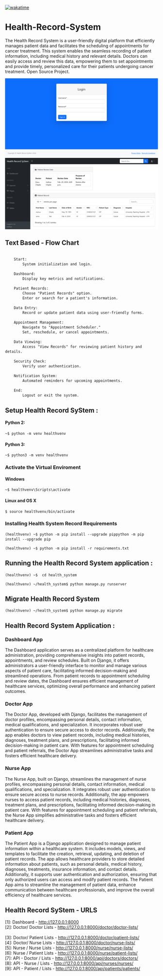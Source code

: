 [![wakatime](https://wakatime.com/badge/user/bdc21cbc-aa7c-4598-8214-34428f55f625/project/018d5f0c-c576-46e1-9304-efbb926e54d4.svg)](https://wakatime.com/badge/user/bdc21cbc-aa7c-4598-8214-34428f55f625/project/018d5f0c-c576-46e1-9304-efbb926e54d4)

# Health-Record-System
The Health Record System is a user-friendly digital platform that efficiently manages patient data and facilitates the scheduling of appointments for cancer treatment. This system enables the seamless recording of patient information, including medical history and relevant details. Doctors can easily access and review this data, empowering them to set appointments and provide timely, personalized care for their patients undergoing cancer treatment. Open Source Project. 


![alt text](<health_system/images/Health Record SyStem - Login.png>)
<br>
![alt text](<health_system/images/Health Record SyStem Dashboard - HRS.png>)

## Text Based - Flow Chart 
```

    Start:
        System initialization and login.

    Dashboard:
        Display key metrics and notifications.

    Patient Records:
        Choose "Patient Records" option.
        Enter or search for a patient's information.

    Data Entry:
        Record or update patient data using user-friendly forms.

    Appointment Management:
        Navigate to "Appointment Scheduler."
        Set, reschedule, or cancel appointments.

    Data Viewing:
        Access "View Records" for reviewing patient history and details.

    Security Check:
        Verify user authentication.

    Notification System:
        Automated reminders for upcoming appointments.

    End:
        Logout or exit the system.

```

##  Setup Health Record SyStem :

#### Python 2:

```
~$ python -m venv healthvenv
```

#### Python 3:

```
~$ python3 -m venv healthvenv
```

### Activate the Virtual Enviroment 

#### Windows
```
~$ healthvenv\Scripts\activate
```

#### Linux and OS X
```
$ source healthvenv/bin/activate
```

### Installing Health System Record Requirements 

```
(healthvenv) ~$ python -m pip install --upgrade pippython -m pip install --upgrade pip
```

```
(healthvenv) ~$ python -m pip install -r requirements.txt
```

## Running the Health Record System application :
```
(healthvenv) ~$  cd health_system
```

```
(healthvenv) ~/health_system$ python manage.py runserver   
```

## Migrate Health Record System
```
(healthvenv) ~/health_system$ python manage.py migrate 
```

## Health Record System Application :

### Dashboard  App 

The Dashboard application serves as a centralized platform for healthcare administration, providing comprehensive insights into patient records, appointments, and review schedules. Built on Django, it offers administrators a user-friendly interface to monitor and manage various aspects of patient care, facilitating informed decision-making and streamlined operations. From patient records to appointment scheduling and review dates, the Dashboard ensures efficient management of healthcare services, optimizing overall performance and enhancing patient outcomes.


### Doctor App 

The Doctor App, developed with Django, facilitates the management of doctor profiles, encompassing personal details, contact information, medical qualifications, and specialization. It incorporates robust user authentication to ensure secure access to doctor records. Additionally, the app enables doctors to view patient records, including medical histories, diagnoses, treatment plans, and prescriptions, facilitating informed decision-making in patient care. With features for appointment scheduling and patient referrals, the Doctor App streamlines administrative tasks and fosters efficient healthcare delivery.


### Nurse  App 

The Nurse App, built on Django, streamlines the management of nurse profiles, encompassing personal details, contact information, medical qualifications, and specialization. It integrates robust user authentication to ensure secure access to nurse records. Additionally, the app empowers nurses to access patient records, including medical histories, diagnoses, treatment plans, and prescriptions, facilitating informed decision-making in patient care. With features for appointment scheduling and patient referrals, the Nurse App simplifies administrative tasks and fosters efficient healthcare delivery.


### Patient App

The Patient App is a Django application designed to manage patient information within a healthcare system. It includes models, views, and templates to facilitate the creation, retrieval, updating, and deletion of patient records. The app allows healthcare providers to store detailed information about patients, such as personal details, medical history, diagnoses, treatments, insurance information, and contact details. Additionally, it supports user authentication and authorization, ensuring that only authorized users can access and modify patient records. The Patient App aims to streamline the management of patient data, enhance communication between healthcare professionals, and improve the overall efficiency of healthcare services.

##  Health Record SyStem - URLS
[1]: Dashboard - http://127.0.0.1:8000
<br>
[2]: Doctor/ Doctor Lists - http://127.0.0.1:8000/doctor/doctor-lists/  
<br>
[3]: Doctor/ Patient Lists - http://127.0.0.1:8000/doctor/patient-lists/ 
<br> 
[4]: Doctor/ Nurse Lists -  http://127.0.0.1:8000/doctor/nurse-lists/ 
<br>
[5]: Nurse / Nurse Lists - http://127.0.0.1:8000/nurse/nurse-lists/
<br>
[6]: Nurse / Patient Lists - http://127.0.0.1:8000/nurse/patient-lists/
<br>
[7]: API - Doctor / Lists - http://127.0.0.1:8000/api/doctors/doctors/
<br>
[8]: API - Nurse /  Lists - http://127.0.0.1:8000/api/nurses/nurses/
<br>
[9]: API - Patient / Lists - http://127.0.0.1:8000/api/patients/patients/ 
